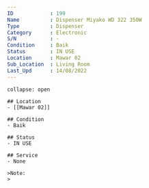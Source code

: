 ```yaml
---
ID            : 199
Name          : Dispenser Miyako WD 322 350W
Type          : Dispenser
Category      : Electronic
S/N           : -
Condition     : Baik
Status        : IN USE
Location      : Mawar 02
Sub_Location  : Living Room
Last_Upd      : 14/08/2022
---
```




```ad-History
collapse: open

## Location
- [[Mawar 02]]

## Condition
- Baik

## Status
- IN USE

## Service
- None

>Note:
>


```
